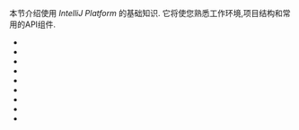 [//]: # (title: 快速上手指南)

<!-- Copyright 2000-2022 JetBrains s.r.o. and contributors. Use of this source code is governed by the Apache 2.0 license. -->

本节介绍使用 *IntelliJ Platform* 的基础知识.
它将使您熟悉工作环境,项目结构和常用的API组件.

* [](plugin_alternatives.md)
* [](plugin_required_experience.md)
* [](types_of_plugins.md)
* [](getting_started.md)
* [](plugin_structure.md)
* [](kotlin.md)
* [](plugin_signing.md)
* [](ide_development_instance.md)
* [](faq.md)
